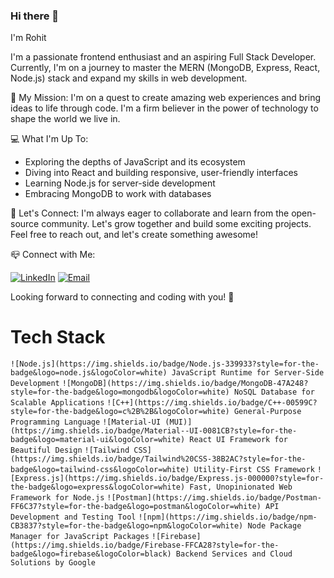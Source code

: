 ### Hi there 👋
I'm Rohit

I'm a passionate frontend enthusiast and an aspiring Full Stack Developer. Currently, I'm on a journey to master the MERN (MongoDB, Express, React, Node.js) stack and expand my skills in web development. 

🚀 My Mission:
I'm on a quest to create amazing web experiences and bring ideas to life through code. I'm a firm believer in the power of technology to shape the world we live in.

💻 What I'm Up To:
- Exploring the depths of JavaScript and its ecosystem
- Diving into React and building responsive, user-friendly interfaces
- Learning Node.js for server-side development
- Embracing MongoDB to work with databases

🌟 Let's Connect:
I'm always eager to collaborate and learn from the open-source community. Let's grow together and build some exciting projects. Feel free to reach out, and let's create something awesome!

 📪 Connect with Me:
 

  [![LinkedIn](https://img.shields.io/badge/LinkedIn-Connect-blue?style=for-the-badge&logo=linkedin)](https://www.linkedin.com/in/rohit-kumar-61101024b/)
  [![Email](https://img.shields.io/badge/Email-Contact-red?style=for-the-badge&logo=gmail)](rohit.kumar053803@gmail.com) 

 
Looking forward to connecting and coding with you! 🤝
# Tech Stack
 
`![Node.js](https://img.shields.io/badge/Node.js-339933?style=for-the-badge&logo=node.js&logoColor=white) JavaScript Runtime for Server-Side Development` `![MongoDB](https://img.shields.io/badge/MongoDB-47A248?style=for-the-badge&logo=mongodb&logoColor=white) NoSQL Database for Scalable Applications` `![C++](https://img.shields.io/badge/C++-00599C?style=for-the-badge&logo=c%2B%2B&logoColor=white) General-Purpose Programming Language` `![Material-UI (MUI)](https://img.shields.io/badge/Material--UI-0081CB?style=for-the-badge&logo=material-ui&logoColor=white) React UI Framework for Beautiful Design` `![Tailwind CSS](https://img.shields.io/badge/Tailwind%20CSS-38B2AC?style=for-the-badge&logo=tailwind-css&logoColor=white) Utility-First CSS Framework` `![Express.js](https://img.shields.io/badge/Express.js-000000?style=for-the-badge&logo=express&logoColor=white) Fast, Unopinionated Web Framework for Node.js` `![Postman](https://img.shields.io/badge/Postman-FF6C37?style=for-the-badge&logo=postman&logoColor=white) API Development and Testing Tool` `![npm](https://img.shields.io/badge/npm-CB3837?style=for-the-badge&logo=npm&logoColor=white) Node Package Manager for JavaScript Packages` `![Firebase](https://img.shields.io/badge/Firebase-FFCA28?style=for-the-badge&logo=firebase&logoColor=black) Backend Services and Cloud Solutions by Google`



<!--
**rohitraj07372/rohitraj07372** is a ✨ _special_ ✨ repository because its `README.md` (this file) appears on your GitHub profile.

Here are some ideas to get you started:

- 🔭 I’m currently working on ...
- 🌱 I’m currently learning ...
- 👯 I’m looking to collaborate on ...
- 🤔 I’m looking for help with ...
- 💬 Ask me about ...
- 📫 How to reach me: ...
- 😄 Pronouns: ...
- ⚡ Fun fact: ...
-->
